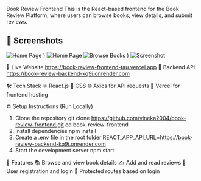 Book Review Frontend
This is the React-based frontend for the Book Review Platform, where users can browse books, view details, and submit reviews.


## 📸 Screenshots
![Home Page]([Screenshot1](https://github.com/user-attachments/assets/4a3cf26b-e39e-48d8-8f8b-cd73ccc74f08)
)
)
![Home Page](screenshots/screenshot1.png)
![Browse Books]([Screenshot2](https://github.com/user-attachments/assets/8ce8cea7-10db-464e-b2b2-53578d829447)
)
)
![Screenshot](![image](https://github.com/user-attachments/assets/47b29a19-6a55-45c7-bdfd-84d909f65a18)
)



🔗 Live Website
https://book-review-frontend-tau.vercel.app
🔗 Backend API
 https://book-review-backend-kq9i.onrender.com
 

🛠️ Tech Stack
⚛️ React.js
🎨 CSS
🌐 Axios for API requests
🚀 Vercel for frontend hosting

⚙️ Setup Instructions (Run Locally)
1. Clone the repository
 git clone https://github.com/vineka2004/book-review-frontend.git
 cd book-review-frontend
2. Install dependencies
 npm install
3. Create a .env file in the root folder
   REACT_APP_API_URL=https://book-review-backend-kq9i.onrender.com
4. Start the development server
  npm start

📌 Features
📚 Browse and view book details
✍️ Add and read reviews
👤 User registration and login
🔐 Protected routes based on login
